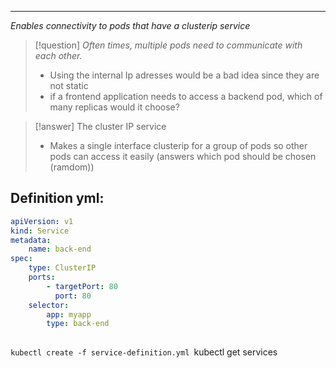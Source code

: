 ***
*Enables connectivity to pods that have a clusterip service*
>[!question] *Often times, multiple pods need to communicate with each other.*
>- Using the internal Ip adresses would be a bad idea since they are not static
>- if a frontend application needs to access a backend pod, which of many replicas would it choose?

>[!answer] The cluster IP service
>- Makes a single interface clusterip for a group of pods so other pods can access it easily (answers which pod should be chosen (ramdom))
>


## Definition yml:
```yaml
apiVersion: v1
kind: Service
metadata:
	name: back-end
spec:
	type: ClusterIP
	ports:
		- targetPort: 80
		  port: 80
	selector:
		app: myapp
		type: back-end
		
```
`kubectl create -f service-definition.yml
`kubectl get services
